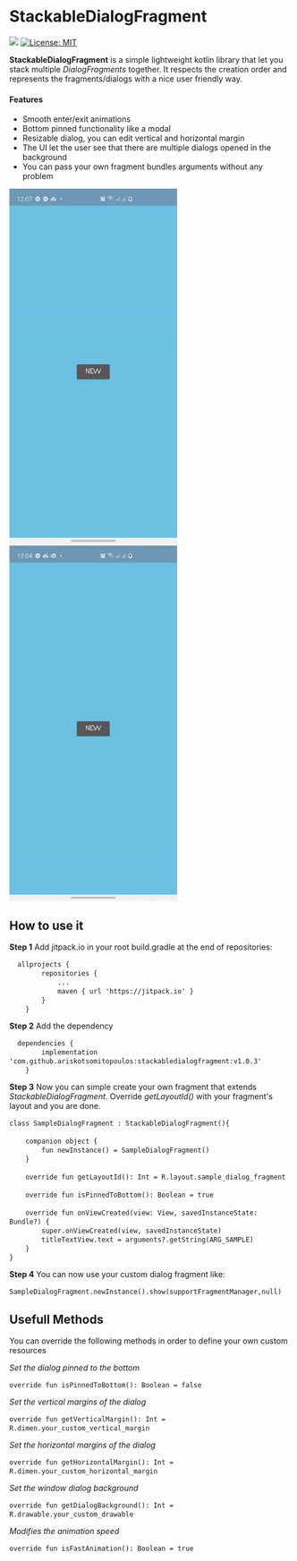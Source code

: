 # StackableDialogFragment

[![](https://jitpack.io/v/ariskotsomitopoulos/stackabledialogfragment.svg)](https://jitpack.io/#ariskotsomitopoulos/stackabledialogfragment)
[![License: MIT](https://img.shields.io/badge/License-MIT-yellow.svg)](https://github.com/ariskotsomitopoulos/StackableDialogFragment/blob/master/LICENSE)


**StackableDialogFragment** is a simple lightweight kotlin library that let you stack multiple *DialogFragments* together. It respects the creation order and represents the fragments/dialogs with a nice user friendly way.

#### Features
* Smooth enter/exit animations
* Bottom pinned functionality like a modal
* Resizable dialog, you can edit vertical and horizontal margin
* The UI let the user see that there are multiple dialogs opened in the background
* You can pass your own fragment bundles arguments without any problem

<p float="left">
<img src="https://github.com/ariskotsomitopoulos/StackableDialogFragment/blob/master/demo/stackable_dialog_fragment_pinned_bottom.gif" width="300">
<img src="https://github.com/ariskotsomitopoulos/StackableDialogFragment/blob/master/demo/stackable_dialog_fragment.gif" width="300">
</p>

How to use it
------
**Step 1** Add jitpack.io in your root build.gradle at the end of repositories:
```
  allprojects {
	 	repositories {
			...
			maven { url 'https://jitpack.io' }
		}
	}
```
**Step 2** Add the dependency
```
  dependencies {
	    implementation 'com.github.ariskotsomitopoulos:stackabledialogfragment:v1.0.3'
	}
```

**Step 3**  Now you can simple create your own fragment that extends *StackableDialogFragment*. Override *getLayoutId()* with your fragment's layout and you are done.
```
class SampleDialogFragment : StackableDialogFragment(){

    companion object {
        fun newInstance() = SampleDialogFragment()
    }

    override fun getLayoutId(): Int = R.layout.sample_dialog_fragment

    override fun isPinnedToBottom(): Boolean = true

    override fun onViewCreated(view: View, savedInstanceState: Bundle?) {
        super.onViewCreated(view, savedInstanceState)
        titleTextView.text = arguments?.getString(ARG_SAMPLE)
    }
}
```
**Step 4**  You can now use your custom dialog fragment like:
```
SampleDialogFragment.newInstance().show(supportFragmentManager,null)
```

Usefull Methods
------
You can override the following methods in order to define your own custom resources

*Set the dialog pinned to the bottom*
```
override fun isPinnedToBottom(): Boolean = false
```
*Set the vertical margins of the dialog*
```
override fun getVerticalMargin(): Int = R.dimen.your_custom_vertical_margin
```
*Set the horizontal margins of the dialog*
```
override fun getHorizontalMargin(): Int = R.dimen.your_custom_horizontal_margin
```
*Set the window dialog background*
```
override fun getDialogBackground(): Int = R.drawable.your_custom_drawable
```
*Modifies the animation speed*
```
override fun isFastAnimation(): Boolean = true
```
